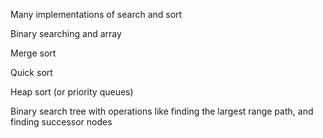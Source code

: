 Many implementations of search and sort

Binary searching and array

Merge sort

Quick sort

Heap sort (or priority queues)

Binary search tree with operations like finding the largest range path, and finding successor nodes